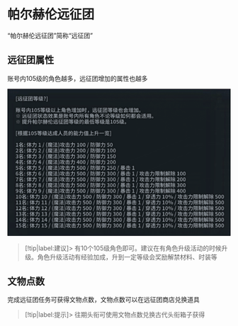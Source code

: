 # 帕尔赫伦远征团    <!-- {docsify-ignore-all} -->
“帕尔赫伦远征团”简称“远征团”


##  远征团属性
账号内105级的角色越多，远征团增加的属性也越多

![Alt text](image-1.png ':size=50%')

> [!tip|label:建议]> 有10个105级角色即可。建议在有角色升级活动的时候升级。角色升级活动有经验加成，升到一定等级会奖励解禁材料、时装等


##  文物点数
完成远征团任务可获得文物点数，文物点数可以在远征团商店兑换道具

> [!tip|label:提示]> 往期头衔可使用文物点数兑换古代头衔箱子获得
